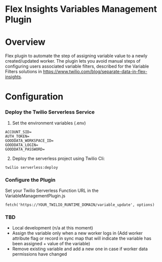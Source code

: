 # Flex Insights Variables Management Plugin

# Overview

Flex plugin to automate the step of assigning variable value to a newly created/updated worker. The plugin lets you avoid manual steps of configuring users associated variable filters, described for the Variable Filters solutions in https://www.twilio.com/blog/separate-data-in-flex-insights.

# Configuration

### Deploy the Twilio Serverless Service

1. Set the environment variables (.env) 
```
ACCOUNT_SID=
AUTH_TOKEN=
GOODDATA_WORKSPACE_ID=
GOODDATA_LOGIN=
GOODDATA_PASSWORD=
```

2. Deploy the serverless project using Twilio Cli:  
```
twilio serverless:deploy
```

### Configure the Plugin

Set your Twilio Serverless Function URL in the VariableManagementPlugin.js

```
fetch('https://YOUR_TWILIO_RUNTIME_DOMAIN/variable_update', options)
```

### TBD 
* Local development (n/a at this moment)
* Assign the variable only when a new worker logs in (Add worker attribute flag or record in sync map that will indicate the variable has been assigned + value of the variable)
* Remove existing variable and add a new one in case if worker data permissions have changed